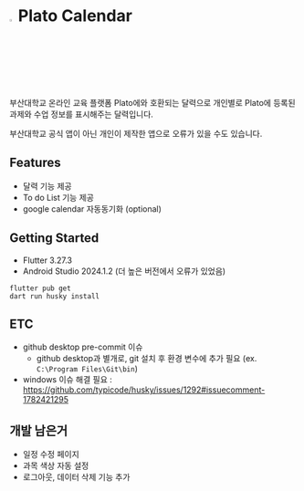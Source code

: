 # <img src = "https://user-images.githubusercontent.com/38664481/115961026-9114f000-a54f-11eb-90c0-aab964dd9202.png" width="3%">Plato Calendar

부산대학교 온라인 교육 플랫폼 Plato에와 호환되는 달력으로
개인별로 Plato에 등록된 과제와 수업 정보를 표시해주는 달력입니다.

부산대학교 공식 앱이 아닌 개인이 제작한 앱으로 오류가 있을 수도 있습니다.

## Features

- 달력 기능 제공
- To do List 기능 제공
- google calendar 자동동기화 (optional)

## Getting Started

- Flutter 3.27.3
- Android Studio 2024.1.2 (더 높은 버전에서 오류가 있었음)


```shell
flutter pub get
dart run husky install
```


## ETC
- github desktop pre-commit 이슈
  - github desktop과 별개로, git 설치 후 환경 변수에 추가 필요 (ex. `C:\Program Files\Git\bin`)
- windows 이슈 해결 필요 : https://github.com/typicode/husky/issues/1292#issuecomment-1782421295


## 개발 남은거
- 일정 수정 페이지
- 과목 색상 자동 설정
- 로그아웃, 데이터 삭제 기능 추가
